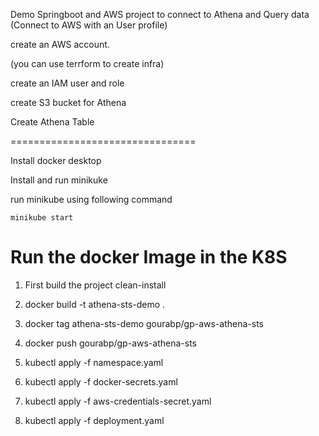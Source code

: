 Demo Springboot and AWS project to connect to Athena and Query data (Connect to AWS with an User profile)

create an AWS account.

(you can use terrform to create infra)

create an IAM user and role 

create S3 bucket for Athena 

Create Athena Table

================================

Install docker desktop

Install and run minikuke 

 run minikube using following command 

    minikube start


Run the docker Image in the K8S
================================

1) First build the project clean-install

2) docker build -t athena-sts-demo .

3) docker tag athena-sts-demo gourabp/gp-aws-athena-sts

4) docker push gourabp/gp-aws-athena-sts

5) kubectl apply -f namespace.yaml

6) kubectl apply -f docker-secrets.yaml

7) kubectl apply -f aws-credentials-secret.yaml

8) kubectl apply -f deployment.yaml
